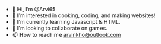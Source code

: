 - 👋 Hi, I’m @Arvi65
- 👀 I’m interested in cooking, coding, and making websites!
- 🌱 I’m currently learning Javascript & HTML.
- 💞️ I’m looking to collaborate on games.
- 📫 How to reach me arvinkho@outlook.com
